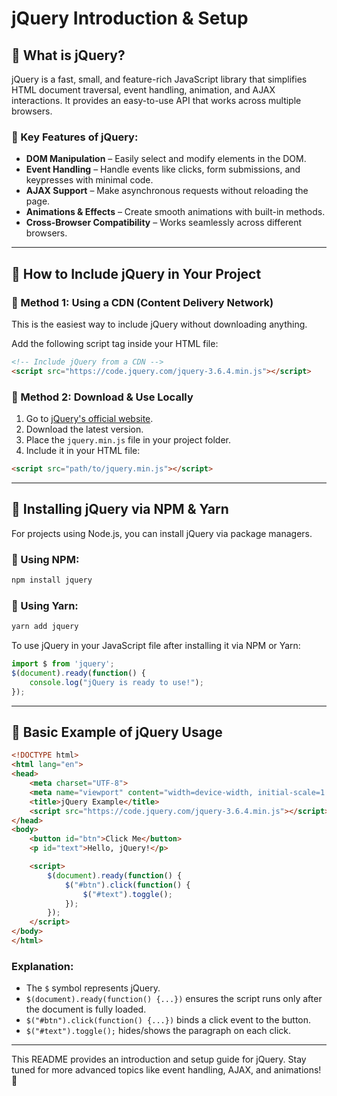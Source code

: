# jQuery Introduction & Setup

## 📌 What is jQuery?

jQuery is a fast, small, and feature-rich JavaScript library that simplifies HTML document traversal, event handling, animation, and AJAX interactions. It provides an easy-to-use API that works across multiple browsers.

### 🚀 Key Features of jQuery:
- **DOM Manipulation** – Easily select and modify elements in the DOM.
- **Event Handling** – Handle events like clicks, form submissions, and keypresses with minimal code.
- **AJAX Support** – Make asynchronous requests without reloading the page.
- **Animations & Effects** – Create smooth animations with built-in methods.
- **Cross-Browser Compatibility** – Works seamlessly across different browsers.

---

## 📌 How to Include jQuery in Your Project

### 🔹 Method 1: Using a CDN (Content Delivery Network)
This is the easiest way to include jQuery without downloading anything.

Add the following script tag inside your HTML file:

```html
<!-- Include jQuery from a CDN -->
<script src="https://code.jquery.com/jquery-3.6.4.min.js"></script>
```

### 🔹 Method 2: Download & Use Locally
1. Go to [jQuery's official website](https://jquery.com/).
2. Download the latest version.
3. Place the `jquery.min.js` file in your project folder.
4. Include it in your HTML file:

```html
<script src="path/to/jquery.min.js"></script>
```

---

## 📌 Installing jQuery via NPM & Yarn

For projects using Node.js, you can install jQuery via package managers.

### 🔹 Using NPM:
```sh
npm install jquery
```

### 🔹 Using Yarn:
```sh
yarn add jquery
```

To use jQuery in your JavaScript file after installing it via NPM or Yarn:
```js
import $ from 'jquery';
$(document).ready(function() {
    console.log("jQuery is ready to use!");
});
```

---

## 📌 Basic Example of jQuery Usage

```html
<!DOCTYPE html>
<html lang="en">
<head>
    <meta charset="UTF-8">
    <meta name="viewport" content="width=device-width, initial-scale=1.0">
    <title>jQuery Example</title>
    <script src="https://code.jquery.com/jquery-3.6.4.min.js"></script>
</head>
<body>
    <button id="btn">Click Me</button>
    <p id="text">Hello, jQuery!</p>

    <script>
        $(document).ready(function() {
            $("#btn").click(function() {
                $("#text").toggle();
            });
        });
    </script>
</body>
</html>
```

### Explanation:
- The `$` symbol represents jQuery.
- `$(document).ready(function() {...})` ensures the script runs only after the document is fully loaded.
- `$("#btn").click(function() {...})` binds a click event to the button.
- `$("#text").toggle();` hides/shows the paragraph on each click.

---

This README provides an introduction and setup guide for jQuery. Stay tuned for more advanced topics like event handling, AJAX, and animations! 🚀

